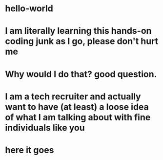 # hello-world
# I am literally learning this hands-on coding junk as I go, please don't hurt me
# Why would I do that? good question.
# I am a tech recruiter and actually want to have (at least) a loose idea of what I am talking about with fine individuals like you
# here it goes
